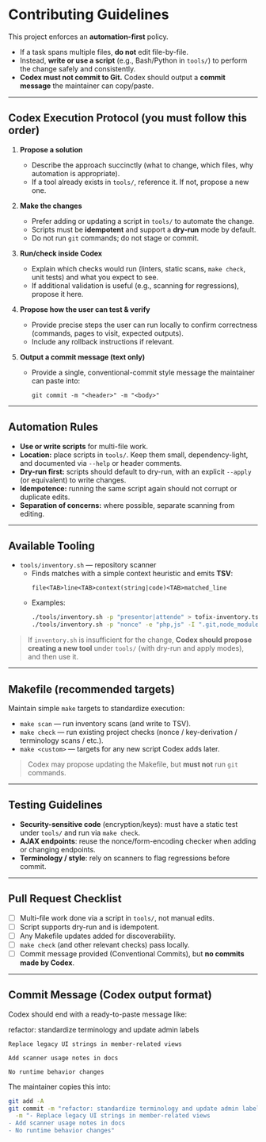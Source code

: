 # Contributing Guidelines

This project enforces an **automation-first** policy.

- If a task spans multiple files, **do not** edit file-by-file.
- Instead, **write or use a script** (e.g., Bash/Python in `tools/`) to perform the change safely and consistently.
- **Codex must not commit to Git.** Codex should output a **commit message** the maintainer can copy/paste.

---

## Codex Execution Protocol (you must follow this order)

1) **Propose a solution**
   - Describe the approach succinctly (what to change, which files, why automation is appropriate).
   - If a tool already exists in `tools/`, reference it. If not, propose a new one.

2) **Make the changes**
   - Prefer adding or updating a script in `tools/` to automate the change.
   - Scripts must be **idempotent** and support a **dry-run** mode by default.
   - Do not run `git` commands; do not stage or commit.

3) **Run/check inside Codex**
   - Explain which checks would run (linters, static scans, `make check`, unit tests) and what you expect to see.
   - If additional validation is useful (e.g., scanning for regressions), propose it here.

4) **Propose how the user can test & verify**
   - Provide precise steps the user can run locally to confirm correctness (commands, pages to visit, expected outputs).
   - Include any rollback instructions if relevant.

5) **Output a commit message (text only)**
   - Provide a single, conventional-commit style message the maintainer can paste into:
     ```
     git commit -m "<header>" -m "<body>"
     ```

---

## Automation Rules

- **Use or write scripts** for multi-file work.
- **Location:** place scripts in `tools/`. Keep them small, dependency-light, and documented via `--help` or header comments.
- **Dry-run first:** scripts should default to dry-run, with an explicit `--apply` (or equivalent) to write changes.
- **Idempotence:** running the same script again should not corrupt or duplicate edits.
- **Separation of concerns:** where possible, separate scanning from editing.

---

## Available Tooling

- `tools/inventory.sh` — repository scanner
  - Finds matches with a simple context heuristic and emits **TSV**:
    ```
    file<TAB>line<TAB>context(string|code)<TAB>matched_line
    ```
  - Examples:
    ```bash
    ./tools/inventory.sh -p "presentor|attende" > tofix-inventory.tsv
    ./tools/inventory.sh -p "nonce" -e "php,js" -I ".git,node_modules,dist" -r .
    ```

> If `inventory.sh` is insufficient for the change, **Codex should propose creating a new tool** under `tools/` (with dry-run and apply modes), and then use it.

---

## Makefile (recommended targets)

Maintain simple `make` targets to standardize execution:
- `make scan` — run inventory scans (and write to TSV).
- `make check` — run existing project checks (nonce / key-derivation / terminology scans / etc.).
- `make <custom>` — targets for any new script Codex adds later.

> Codex may propose updating the Makefile, but **must not** run `git` commands.

---

## Testing Guidelines

- **Security-sensitive code** (encryption/keys): must have a static test under `tools/` and run via `make check`.
- **AJAX endpoints**: reuse the nonce/form-encoding checker when adding or changing endpoints.
- **Terminology / style**: rely on scanners to flag regressions before commit.

---

## Pull Request Checklist

- [ ] Multi-file work done via a script in `tools/`, not manual edits.
- [ ] Script supports dry-run and is idempotent.
- [ ] Any Makefile updates added for discoverability.
- [ ] `make check` (and other relevant checks) pass locally.
- [ ] Commit message provided (Conventional Commits), but **no commits made by Codex**.

---

## Commit Message (Codex output format)

Codex should end with a ready-to-paste message like:



refactor: standardize terminology and update admin labels

    Replace legacy UI strings in member-related views

    Add scanner usage notes in docs

    No runtime behavior changes


The maintainer copies this into:
```bash
git add -A
git commit -m "refactor: standardize terminology and update admin labels" \
  -m "- Replace legacy UI strings in member-related views
- Add scanner usage notes in docs
- No runtime behavior changes"
```

